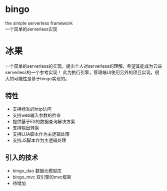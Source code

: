 # bingo
the simple serverless framework  
一个简单的serverless实现
# 冰果
一个简单的serverless的实现。提出个人对serverless的理解，希望其能成为云端serverless的一个参考实现！
  此为执行引擎，管理端UI使用另外的项目实现，很大的可能性是基于bingo实现的。
## 特性
* 支持标准的http访问
* 支持web输入参数的检查
* 提供基于ES的数据查询解决方案
* 支持输出转换
* 支持LUA脚本作为主逻辑处理
* 支持JS脚本作为主逻辑处理

## 引入的技术
* bingo_dao 数据元模型库
* bingo_mvc 双引擎的mvc框架
* 待增加